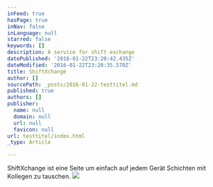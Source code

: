 ```yaml
---
inFeed: true
hasPage: true
inNav: false
inLanguage: null
starred: false
keywords: []
description: A service for shift exchange
datePublished: '2016-01-22T23:20:42.435Z'
dateModified: '2016-01-22T23:20:35.570Z'
title: ShiftXchange
author: []
sourcePath: _posts/2016-01-22-testtitel.md
published: true
authors: []
publisher:
  name: null
  domain: null
  url: null
  favicon: null
url: testtitel/index.html
_type: Article

---
```

ShiftXchange ist eine Seite um einfach auf jedem Gerät Schichten mit Kollegen zu tauschen.
![](https://s3-us-west-2.amazonaws.com/the-grid-img/p/76c2c3b852ca58475bdfc8211e8a8891d7cee981.png)